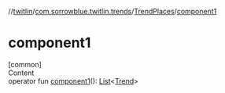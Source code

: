 //[twitlin](../../index.md)/[com.sorrowblue.twitlin.trends](../index.md)/[TrendPlaces](index.md)/[component1](component1.md)



# component1  
[common]  
Content  
operator fun [component1](component1.md)(): [List](https://kotlinlang.org/api/latest/jvm/stdlib/kotlin.collections/-list/index.html)<[Trend](../-trend/index.md)>  



